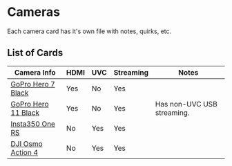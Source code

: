 # Cameras

Each camera card has it's own file with notes, quirks, etc.

## List of Cards

| Camera Info | HDMI | UVC | Streaming | Notes |
| --- | --- | --- | --- | --- |
| [GoPro Hero 7 Black](GoPro_Hero7_Black.md) | Yes | No | Yes |  |
| [GoPro Hero 11 Black](GoPro_Hero11_Black.md) | Yes | No | Yes | Has non-UVC USB streaming. |
| [Insta350 One RS](Insta360_oneRS.md) | No | Yes | Yes |  |
| [DJI Osmo Action 4](dji_oa4.md) | No | Yes | Yes |  |

